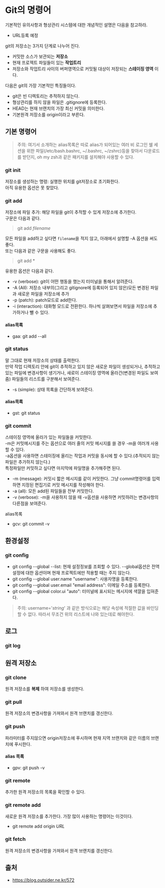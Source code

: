 # Git의 명령어

기본적인 유의사항과 형상관리 시스템에 대한 개념적인 설명은 다음을 참고하라.

* URL등록 예정

git의 저장소는 3가지 단계로 나누어 진다.  
* 커밋한 소스가 보관되는 **저장소**
* 현재 프로젝트 파일들이 있는 **작업트리**  
* 저장소와 작업트리 사이의 버퍼영역으로 커밋될 대상이 저장되는 **스테이징 영역** 이다.

다음은 git의 가장 기본적인 특징들이다.  
* git은 빈 디렉토리는 추적하지 않는다.
* 형상관리를 하지 않을 파일은 .gitignore에 등록한다.  
* HEAD는 현재 브랜치의 가장 최신 커밋을 의미한다.
* 기본원격 저장소를 origin이라고 부른다.  

## 기본 명령어

> 주의: 여기서 소개하는 alias목록은 따로 alias가 되어있는 여러 비 로그인 쉘 세션을 위한 파일(/etc/bash.bashrc, ~/.bashrc, ~/zshrc)등을 찾아서 다운로드를 받던지, oh my zsh과 같은 패키지를 설치해야 사용할 수 있다.

### git init

저장소를 생성하는 명령: 실행한 위치를 git저장소로 초기화한다.    
아직 유용한 옵션은 못 찾았다.  

### git add

저장소에 파일 추가: 해당 파일을 git이 추적할 수 있게 저장소에 추가한다.  
구문은 다음과 같다.  

> git add _filename_

모든 파일을 add하고 싶다면 `filename`을 적지 않고, 아래에서 설명할 -A 옵션을 써도 좋다.  
또는 다음과 같은 구문을 사용해도 좋다.  

> git add \*

유용한 옵션은 다음과 같다.  

* -v (verbose): git이 어떤 행동을 했는지 터미널을 통해서 알려준다.  
* -A (All): 저장소 내부의(그리고 gitignore에 등록되어 있지 않은)모든 변경된 파일과 새로운 파일을 저장소에 추가
* -p (patch): patch모드로 add한다.
* -i (interaction): 대화형 모드로 전환한다. 하나씩 살펴보면서 파일을 저장소에 추가하거나 뺄 수 있다.

#### alias목록

* gaa: git add --all

### git status

말 그대로 현재 저장소의 상태를 출력한다.  
만약 작업 디렉토리 안에 git이 추적하고 있지 않은 새로운 파일이 생성되거나, 추적하고 있는 파일에 변경사항이 생기거나, 새로이 스테이징 영역에 올라간(변경된 파일도 보여줌) 파일들의 리스트를 구분해서 보여준다.

* -s (simple): 상태 목록을 간단하게 보여준다.

#### alias목록

* gst: git status

### git commit

스테이징 영역에 올라가 있는 파일들을 커밋한다.  
-m은 커밋메시지를 주는 옵션으로 여러 줄의 커밋 메시지를 쓸 경우 -m을 여러개 사용할 수 있다.  
-a옵션을 사용하면 스테이징에 올리는 작업과 커밋을 동시에 할 수 있다.(추적되지 않는 파일은 추가하지 않는다.)  
특정파일만 커밋하고 싶다면 마지막에 파일명을 추가해주면 된다.  

* -m (message): 커밋시 짧은 메시지를 같이 커밋한다. 그냥 commit명령어를 입력하면 지정된 편집기로 커밋 메시지를 작성해야 한다.
* -a (all): 모든 add된 파일들을 전부 커밋한다.
* -v (verbose): -m을 사용하지 않을 때 -v옵션을 사용하면 커밋하려는 변경사항의 다른점을 보여준다.  

alias목록

* gcv: git commit -v

## 환경설정

### git config

* git config --global --list: 현재 설정정보를 조회할 수 있다. --global옵션은 전역설정에 대한 옵션이며 현재 프로젝트에만 적용할 때는 주지 않는다.  
* git config --global user.name "username": 사용자명을 등록한다.  
* git config --global user.email "email address": 이메일 주소를 등록한다.
* git config --global color.ui "auto": 터미널에 표시되는 메시지에 색깔을 입혀준다.  

> 주의: username='_string_' 과 같은 방식으로는 해당 속성에 적절한 값을 바인딩 할 수 없다. 따라서 무조건 위의 리스트에 나와 있는데로 해야한다.

## 로그

### git log

## 원격 저장소

### git clone
원격 저장소를 **복제** 하여 저장소를 생성한다.  

### git pull
원격 저장소의 변경사항을 가져와서 원격 브랜치를 갱신한다.  

### git push
파라미터를 주지않으면 origin저장소에 푸시하며 현재 지역 브랜치와 같은 이름의 브랜치에 푸시한다.  

#### alias 목록

* gpv: git push -v

### git remote
추가한 원격 저장소의 목록을 확인할 수 있다.  

### git remote add
새로운 원격 저장소를 추가한다. 가장 많이 사용하는 명령어는 이것이다.

* git remote add origin _URL_

### git fetch
원격 저장소의 변경사항을 가져와서 원격 브랜치를 갱신한다.  

## 출처

* https://blog.outsider.ne.kr/572
